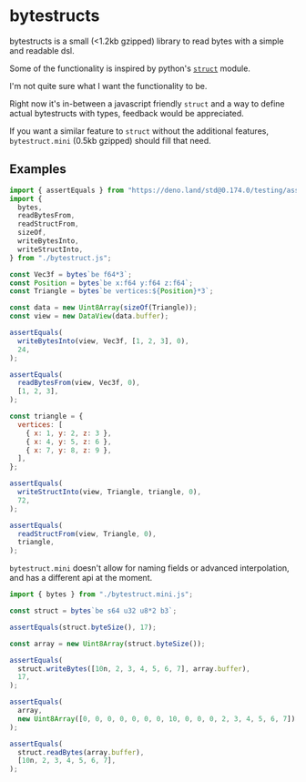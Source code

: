 # bytestructs

bytestructs is a small (<1.2kb gzipped) library to read bytes with a simple and readable dsl.

Some of the functionality is inspired by python's [`struct`](https://docs.python.org/3/library/struct.html) module.

I'm not quite sure what I want the functionality to be.

Right now it's in-between a javascript friendly `struct` and a way to define actual bytestructs with types, feedback would be appreciated.

If you want a similar feature to `struct` without the additional features, `bytestruct.mini` (0.5kb gzipped) should fill that need.  

## Examples

```js
import { assertEquals } from "https://deno.land/std@0.174.0/testing/asserts.ts";
import {
  bytes,
  readBytesFrom,
  readStructFrom,
  sizeOf,
  writeBytesInto,
  writeStructInto,
} from "./bytestruct.js";

const Vec3f = bytes`be f64*3`;
const Position = bytes`be x:f64 y:f64 z:f64`;
const Triangle = bytes`be vertices:${Position}*3`;

const data = new Uint8Array(sizeOf(Triangle));
const view = new DataView(data.buffer);

assertEquals(
  writeBytesInto(view, Vec3f, [1, 2, 3], 0),
  24,
);

assertEquals(
  readBytesFrom(view, Vec3f, 0),
  [1, 2, 3],
);

const triangle = {
  vertices: [
    { x: 1, y: 2, z: 3 },
    { x: 4, y: 5, z: 6 },
    { x: 7, y: 8, z: 9 },
  ],
};

assertEquals(
  writeStructInto(view, Triangle, triangle, 0),
  72,
);

assertEquals(
  readStructFrom(view, Triangle, 0),
  triangle,
);
```

`bytestruct.mini` doesn't allow for naming fields or advanced interpolation, and has a different api at the moment.

```js
import { bytes } from "./bytestruct.mini.js";

const struct = bytes`be s64 u32 u8*2 b3`;

assertEquals(struct.byteSize(), 17);

const array = new Uint8Array(struct.byteSize());

assertEquals(
  struct.writeBytes([10n, 2, 3, 4, 5, 6, 7], array.buffer),
  17,
);

assertEquals(
  array,
  new Uint8Array([0, 0, 0, 0, 0, 0, 0, 10, 0, 0, 0, 2, 3, 4, 5, 6, 7]),
);

assertEquals(
  struct.readBytes(array.buffer),
  [10n, 2, 3, 4, 5, 6, 7],
);
```